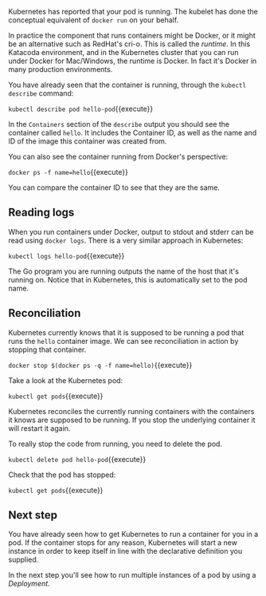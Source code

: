 Kubernetes has reported that your pod is running. The kubelet has done the conceptual equivalent of `docker run` on your behalf.

In practice the component that runs containers might be Docker, or it might be an alternative such as RedHat's cri-o. This is called the _runtime_. In this Katacoda environment, and in the Kubernetes cluster that you can run under Docker for Mac/Windows, the runtime is Docker. In fact it's Docker in many production environments.

You have already seen that the container is running, through the `kubectl describe` command:

`kubectl describe pod hello-pod`{{execute}}

In the `Containers` section of the `describe` output you should see the container called `hello`. It includes the Container ID, as well as the name and ID of the image this container was created from.

You can also see the container running from Docker's perspective:

`docker ps -f name=hello`{{execute}}

You can compare the container ID to see that they are the same.

## Reading logs

When you run containers under Docker, output to stdout and stderr can be read using `docker logs`. There is a very similar approach in Kubernetes:

`kubectl logs hello-pod`{{execute}}

The Go program you are running outputs the name of the host that it's running on. Notice that in Kubernetes, this is automatically set to the pod name.

## Reconciliation

Kubernetes currently knows that it is supposed to be running a pod that runs the `hello` container image. We can see reconciliation in action by stopping that container.

`docker stop $(docker ps -q -f name=hello)`{{execute}}

Take a look at the Kubernetes pod:

`kubectl get pods`{{execute}}

Kubernetes reconciles the currently running containers with the containers it knows are supposed to be running. If you stop the underlying container it will restart it again.

To really stop the code from running, you need to delete the pod.

`kubectl delete pod hello-pod`{{execute}}

Check that the pod has stopped:

`kubectl get pods`{{execute}}

## Next step

You have already seen how to get Kubernetes to run a container for you in a pod. If the container stops for any reason, Kubernetes will start a new instance in order to keep itself in line with the declarative definition you supplied.

In the next step you'll see how to run multiple instances of a pod by using a _Deployment_.
